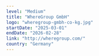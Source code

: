 ```yaml
---
level: "Medium"
title: "WhereGroup GmbH"
logo: "wheregroup-gmbh-co-kg.jpg"
startDate: "2025-03-01"
endDate: "2026-02-28"
link: "http://wheregroup.com/"
country: "Germany"
---
```

